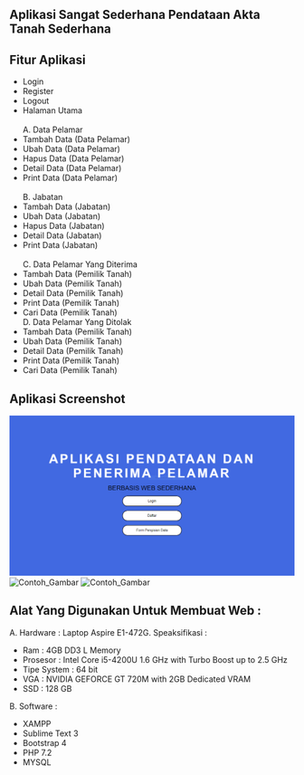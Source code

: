 ## Aplikasi Sangat Sederhana Pendataan Akta Tanah Sederhana

## Fitur Aplikasi

- Login<br>
- Register<br>
- Logout<br>
- Halaman Utama<br><br>
  A. Data Pelamar<br>
- Tambah Data (Data Pelamar)<br>
- Ubah Data (Data Pelamar)<br>
- Hapus Data (Data Pelamar)<br>
- Detail Data (Data Pelamar)<br>
- Print Data (Data Pelamar)<br><br>
  B. Jabatan<br>
- Tambah Data (Jabatan)<br>
- Ubah Data (Jabatan)<br>
- Hapus Data (Jabatan)<br>
- Detail Data (Jabatan)<br>
- Print Data (Jabatan)<br><br>
  C. Data Pelamar Yang Diterima<br>
- Tambah Data (Pemilik Tanah)<br>
- Ubah Data (Pemilik Tanah)<br>
- Detail Data (Pemilik Tanah)<br>
- Print Data (Pemilik Tanah)<br>
- Cari Data (Pemilik Tanah)<br>
  D. Data Pelamar Yang Ditolak<br>
- Tambah Data (Pemilik Tanah)<br>
- Ubah Data (Pemilik Tanah)<br>
- Detail Data (Pemilik Tanah)<br>
- Print Data (Pemilik Tanah)<br>
- Cari Data (Pemilik Tanah)<br>

## Aplikasi Screenshot

<img src="assets_readme/Halaman_Utama.PNG" alt="Contoh_Gambar">
<img src="assets_readme/Halaman_View.PNG" alt="Contoh_Gambar">
<img src="assets_readme/Halaman_View3.PNG" alt="Contoh_Gambar">

## Alat Yang Digunakan Untuk Membuat Web :

A. Hardware :
Laptop Aspire E1-472G. Speaksifikasi :

- Ram : 4GB DD3 L Memory
- Prosesor : Intel Core i5-4200U 1.6 GHz with Turbo Boost up to 2.5 GHz
- Tipe System : 64 bit
- VGA : NVIDIA GEFORCE GT 720M with 2GB Dedicated VRAM
- SSD : 128 GB

B. Software :

- XAMPP
- Sublime Text 3
- Bootstrap 4
- PHP 7.2
- MYSQL
